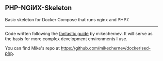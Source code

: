 ## PHP-NGiИX-Skeleton
Basic skeleton for Docker Compose that runs nginx and PHP7.

------

Code written following the [fantastic guide](http://geekyplatypus.com/dockerise-your-php-application-with-nginx-and-php7-fpm) by mikechernev. It will serve as the basis for more complex development environments I use. 

You can find Mike's repo at https://github.com/mikechernev/dockerised-php.
